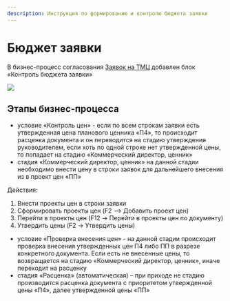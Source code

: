 ```yaml
---
description: Инструкция по формированию и контролю бюджета заявки
---
```


# Бюджет заявки

В бизнес-процесс согласования [Заявок на ТМЦ](../../../biznes-processy/upravlenie-zakupkami/bp.po-upravleniyu-potrebnostyu/zayavki-na-zakupku.md) добавлен блок «Контроль бюджета заявки»

![](<../../../.gitbook/assets/0 (65).png>)

## Этапы бизнес-процесса

* условие «Контроль цен» - если по всем строкам заявки есть утвержденная цена планового ценника «П4», то происходит расценка документа и он переводится на стадию утверждения руководителем, если хоть по одной строке нет утвержденной цены, то попадает на стадию «Коммерческий директор, ценник»
* стадия «Коммерческий директор, ценник» на данной стадии необходимо внести цену в строки заявок для дальнейшего внесения из в проект цен «ПП»

Действия:

1. Внести проекты цен в строки заявки
2. Сформировать проекты цен (F2 –> Добавить проект цен)
3. Перейти в проекты цен (F12 -> Перейти в проекты цен по документу)
4. Утвердить цены (F2 -> Утвердить цены)

* условие «Проверка внесения цен» - на данной стадии происходит проверка внесения утвержденных цен П4 либо ПП в разрезе конкретного документа. Если есть не внесенные цены, то возвращается на стадию «Коммерческий директор, ценник», иначе переходит на расценку
* стадия «Расценка» (автоматическая) – при приходе не стадию производится расценка документа с приоритетом утвержденной цены «П4», далее утвержденной цены «ПП»
